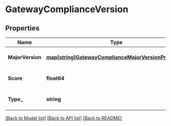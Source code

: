 # GatewayComplianceVersion

## Properties
Name | Type | Description | Notes
------------ | ------------- | ------------- | -------------
**MajorVersion** | [**map[string]GatewayComplianceMajorVersionProperties**](gateway_compliance_major_version_properties.md) |  | [optional] [default to null]
**Score** | **float64** |  | [optional] [default to null]
**Type_** | **string** |  | [optional] [default to null]

[[Back to Model list]](../README.md#documentation-for-models) [[Back to API list]](../README.md#documentation-for-api-endpoints) [[Back to README]](../README.md)


